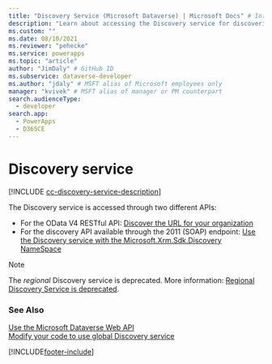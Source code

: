 ```yaml
---
title: "Discovery Service (Microsoft Dataverse) | Microsoft Docs" # Intent and product brand in a unique string of 43-59 chars including spaces
description: "Learn about accessing the Discovery service for discovering environment details."
ms.custom: ""
ms.date: 08/10/2021
ms.reviewer: "pehecke"
ms.service: powerapps
ms.topic: "article"
author: "JimDaly" # GitHub ID
ms.subservice: dataverse-developer
ms.author: "jdaly" # MSFT alias of Microsoft employees only
manager: "kvivek" # MSFT alias of manager or PM counterpart
search.audienceType: 
  - developer
search.app: 
  - PowerApps
  - D365CE
---
```


# Discovery service

[!INCLUDE [cc-discovery-service-description](includes/cc-discovery-service-description.md)]

The Discovery service is accessed through two different APIs:

- For the OData V4 RESTful API: [Discover the URL for your organization](webapi/discover-url-organization-web-api.md)
- For the discovery API available through the 2011 (SOAP) endpoint: [Use the Discovery service with the Microsoft.Xrm.Sdk.Discovery NameSpace](org-service/discovery-service.md)

> [!NOTE]
> The *regional* Discovery service is deprecated. More information: [Regional Discovery Service is deprecated](/power-platform/important-changes-coming#regional-discovery-service-is-deprecated).

### See Also

[Use the Microsoft Dataverse Web API](webapi/overview.md)<br />
[Modify your code to use global Discovery service](webapi/discovery-orgsdk-to-webapi.md)


[!INCLUDE[footer-include](../../includes/footer-banner.md)]
